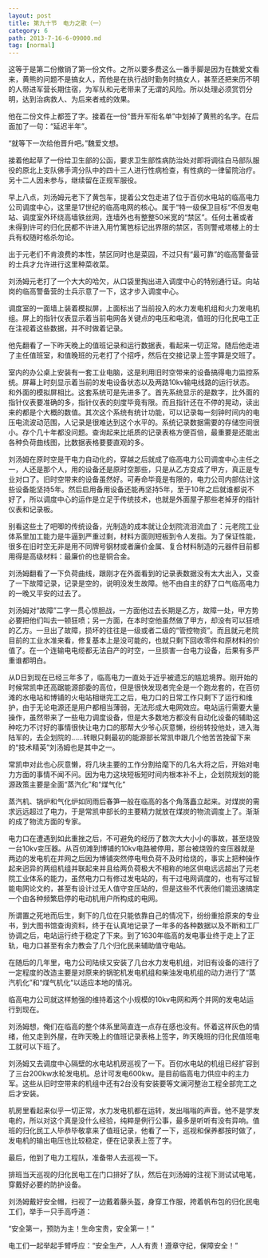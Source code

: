 ```yaml
---
layout: post
title: 第九十节　电力之歌（一）
category: 6
path: 2013-7-16-6-09000.md
tag: [normal]
---
```


这等于是第二份撤销了第一份文件。之所以要多费这么一番手脚是因为在魏爱文看来，黄熊的问题不是搞女人，而他是在执行战时勤务时搞女人，甚至还把来历不明的人带进军营长期住宿，为军队和元老带来了无谓的风险。所以处理必须赏罚分明，达到治病救人、为后来者戒的效果。

他在二份文件上都签了字。接着在一份“晋升军衔名单”中划掉了黄熊的名字。在后面加了一句：“延迟半年”。

“就等下一次给他晋升吧。”魏爱文想。

接着他起草了一份给卫生部的公函，要求卫生部性病防治处对即将调往白马部队服役的原北上支队佛手湾分队中的四十三人进行性病检查，有性病的一律留院治疗。另十二人因未参与，继续留在正规军服役。

早上八点，刘汤姆元老下了黄包车，提着公文包走进了位于百仞水电站的临高电力公司调度中心，这里是17世纪的临高电网的核心。属于“特一级保卫目标“不但发电站、调度室外环绕高墙铁丝网，连墙外也有整整50米宽的“禁区”。任何土著或者未得到许可的归化民都不许进入用竹篱笆标记出界限的禁区，否则警戒塔楼上的士兵有权随时格杀勿论。

出于元老们不肯浪费的本性，禁区同时也是菜园，不过只有“最可靠”的临高警备营的士兵才允许进行这里种菜收菜。

刘汤姆元老打了一个大大的哈欠，从口袋里掏出进入调度中心的特别通行证。向站岗的临高警备营的士兵示意了一下，这才步入调度中心。

调度室的一面墙上装着模拟屏，上面标出了当前投入的水力发电机组和火力发电机组。屏上的指针仪表显示着当前电网各关键点的电压和电流，值班的归化民电工正在注视着这些数据，并不时做着记录。

他先翻看了一下昨天晚上的值班记录和运行数据表，看起来一切正常。随后他走进了主任值班室，和值晚班的元老打了个招呼，然后在交接记录上签字算是交班了。

室内的办公桌上安装有一套工业电脑，这是利用旧时空带来的设备搞得电力监控系统。屏幕上时刻显示着当前的发电设备状态以及两路10kv输电线路的运行状态。和外面的模拟屏相比。这套系统可是先进多了。首先系统显示的是数字，比外面的指针仪表要准确的多，指针仪表的刻度毕竟有限。而且指针还在不停的晃动，读出来的都是个大概的数值。其次这个系统有统计功能，可以记录每一刻钟时间内的电压电流波动范围，人记录是很难达到这个水平的。系统记录数据需要的存储空间很小。存个几十年都没问题。查询起来比纸质的记录表格方便百倍，最重要是还能出各种负荷曲线图，比数据表格要要直观的多。

刘汤姆在原时空是干电力自动化的，穿越之后就成了临高电力公司调度中心主任之一，人还是那个人，用的设备还是原时空那些，只是从乙方变成了甲方，真正是专业对口了。旧时空带来的设备虽然好。可寿命毕竟是有限的，电力公司内部估计这些设备能坚持5年。然后启用备用设备还能再坚持5年，至于10年之后就谁都说不好了，所以调度中心的运作是立足于传统技术，也就是外面屋子那些老掉牙的指针仪表和记录板。

别看这些土了吧唧的传统设备，光制造的成本就让企划院流泪流血了：元老院工业体系里加工能力是牛逼到严重过剩，材料方面则短板到令人发指。为了保证性能，很多在旧时空无非是用不同牌号钢材或者廉价金属、复合材料制造的元器件目前都用得是高级材料：最廉价的也是铜合金。

刘汤姆翻看了一下负荷曲线，跟刚才在外面看到的记录表数据没有太大出入，又查了一下故障记录，记录是空的，说明没发生故障。他不由自主的舒了口气临高电力的一晚又平安的过去了。

刘汤姆对“故障”二字一贯心惊胆战，一方面他过去长期是乙方，故障一处，甲方势必要把他们叫去一顿狂喷；另一方面，在本时空他虽然做了甲方，却没有可以狂喷的乙方。一旦出了故障，损坏的往往是一级或者二级的“管控物资”。而且就元老院目前的工业水准来看，修复基本上是没可能的，也就只剩下回收零件和原材料的价值了。在一个连输电电缆都无法自产的时空，一旦损害一台电力设备，后果有多严重谁都明白。

从D日到现在已经三年多了，临高电力一直处于近乎被遗忘的尴尬境界。刚开始的时候常凯申还高踞能源部委的高位，但是很快发现者完全是一个跑龙套的，在百仞滩的水电站和博铺的火电站相继完工之后，电力口的日常工作只剩下了运行和维护，由于无论电源还是用户都相当薄弱，无法形成大电网效应。电站运行需要大量操作，虽然带来了一些电力调度设备，但是大多数地方都没有自动化设备的辅助这种吃力不讨好的事情很快让电力口的那帮大少爷心灰意懒，纷纷转投他处，进入海陆军的，去企划院的……转眼只剩最初的能源部长常凯申跟几个他苦苦挽留下来的“技术精英”刘汤姆也是其中之一。

常凯申对此也心灰意懒，将几块主要的工作分割给麾下的几名大将之后，开始对电力方面的事情不闻不问。因为电力这块短板短时间内根本补不上，企划院规划的能源政策主要是全面“蒸汽化”和“煤气化”

蒸汽机、锅炉和气化炉如同雨后春笋一般在临高的各个角落矗立起来。对煤炭的需求远远超过了电力，于是常凯申部长的主要精力就放在煤炭的物流调度上了。渐渐的成了物流方面的专家。

电力口在遭遇到如此重挫之后，不可避免的经历了数次大大小小的事故，甚至烧毁一台10kv变压器。从百仞滩到博铺的10kv电路被停用，那台被烧毁的变压器就是两边的发电机在并网之后因为博铺突然停电甩负荷不及时给烧的，事实上把种操作起来迥异的两组机组并联起来并且给两负荷极大不相称的地区供电远远超出了元老院工业体系的能力，虽然电力口有修过发电站的，有干过电网调度的，也有写过智能电网论文的，甚至有设计过无人值守变压站的，但是这些不代表他们能迅速搞定一个由各种频繁启停的电动机用户所构成的电网。

所谓置之死地而后生，剩下的几位在只能依靠自己的情况下，纷纷重拾原来的专业书，到大图书馆查询资料，终于在认真地记录了一年多的各种数据以及不断和工厂协调之后，电站运行终于稳定了下来。到了1630年临高的发电事业终于走上了正轨，电力口甚至有余力教会了几个归化民来辅助值守电站。

在随后的几年里，电力公司陆续又安装了几台水力发电机组，对旧有设备的进行了一定程度的改造主要是对原来的锅驼机发电机组和柴油发电机组的动力进行了“蒸汽机化”和“煤气机化“以适应本地的情况。

临高电力公司就这样勉强的维持着这个小规模的10kv电网和两个并网的发电站运行到现在。

刘汤姆想，俺们在临高的整个体系里简直连一点存在感也没有。怀着这样灰色的情绪，他又走到外屋，在昨天晚上的值班记录表格上签字，昨天晚班的归化民值班电工就可以下班了。

刘汤姆又去调度中心隔壁的水电站机房巡视了一下。百仞水电站的机组已经扩容到了三台200kw水轮发电机。总计可发电600kw。是目前临高电力供应中的主力军。这些从旧时空带来的机组中还有2台没有安装要等文澜河整治工程全部完工之后才安装。

机房里看起来似乎一切正常，水力发电机都在运转，发出嗡嗡的声音。他不是学发电的，所以对这个真是没什么经验，纯粹是例行公事，最多是听听有没有异响。值班的归化民工人毕恭毕敬拿来了值班记录，他看了一下，巡视和保养都按时做了，发电机的输出电压也比较稳定，便在记录表上签了字。

最后，他到了电力工程队，准备带人去巡视一下。

排班当天巡视的归化民电工在门口排好了队，然后在刘汤姆的注视下测试试电笔，穿戴好必要的防护设备。

刘汤姆戴好安全帽，扫视了一边戴着藤头盔，身穿工作服，挎着帆布包的归化民电工们，举手一只手高呼道：

“安全第一，预防为主！生命宝贵，安全第一！”

电工们一起举起手臂呼应：“安全生产，人人有责！遵章守纪，保障安全！”
